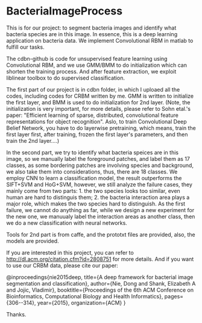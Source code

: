 # BacteriaImageProcess
This is for our project: to segment bacteria images and identify what bacteria species are in this image. In essence, this is a deep learning application on bacteria data. We implement Convolutional RBM in matlab to fulfill our tasks. 

The cdbn-github is code for unsupervised feature learning using Convolutional RBM, and we use GMM/BMM to do initialization which can
shorten the training process. And after feature extraction, we exploit liblinear toolbox to do supervised classification.

The first part of our project is in cdbn folder, in which I uploaed all the codes, including codes for CRBM written by me. GMM is written to initialize the first layer, and BMM is used to do initialization for 2nd layer. (Note, the initialization is very important, for more details, please refer to Sohn etal.'s paper: "Efficient learning of sparse, distributed, convolutional feature representations for object recognition". Aslo, to train Convolutional Deep Belief Network, you have to do layerwise pretraining, which means, train the first layer first, after training, frozen the first layer's parameters, and then train the 2nd layer....)

In the second part, we try to identify what bacteria speices are in this image, so we manually label the foreground patches, and label them as 17 classes, as some bordering patches are involving species and background, we also take them into considerations, thus, there are 18 classes. We employ CNN to learn a classification model, the result outperforms the SIFT+SVM and HoG+SVM, however, we still analyze the failure cases, they mainly come from two parts: 1. the two species looks too similar, even human are hard to distinguis them; 2. the bacteria interaction area plays a major role, which makes the two species hard to distinguish. As the first failure, we cannot do anything as far, while we design a new experiment for the new one, we manuualy label the interaction areas as another class, then we do a new classification with neural networks.

Tools for 2nd part is from caffe, and the prototxt files are provided, also, the models are provided.

If you are interested in this project, you can refer to http://dl.acm.org/citation.cfm?id=2808751 for more details. And if you want to use our CRBM data, please cite our paper:

@inproceedings{nie2015deep,
  title={A deep framework for bacterial image segmentation and classification},
  author={Nie, Dong and Shank, Elizabeth A and Jojic, Vladimir},
  booktitle={Proceedings of the 6th ACM Conference on Bioinformatics, Computational Biology and Health Informatics},
  pages={306--314},
  year={2015},
  organization={ACM}
}

Thanks.
